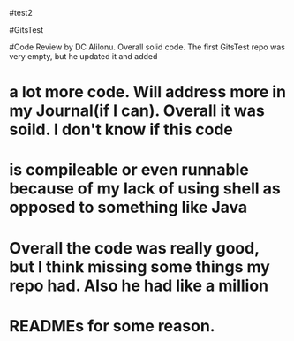 #test2


#GitsTest


#Code Review by DC Alilonu. Overall solid code. The first GitsTest repo was very empty, but he updated it and added
# a lot more code. Will address more in my Journal(if I can). Overall it was soild. I don't know if this code
# is compileable or even runnable because of my lack of using shell as opposed to something like Java
# Overall the code was really good, but I think missing some things my repo had. Also he had like a million
# READMEs for some reason. 